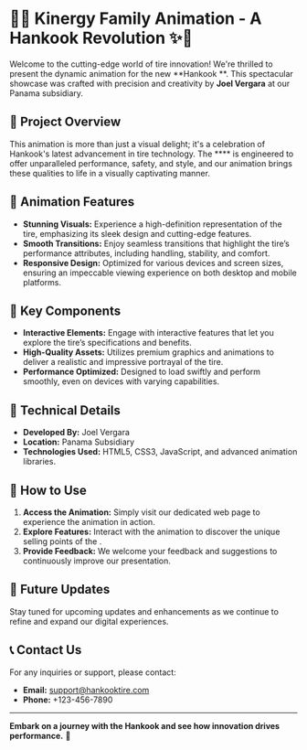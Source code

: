 # 🚗✨ Kinergy Family Animation - A Hankook Revolution ✨🚗

Welcome to the cutting-edge world of tire innovation! We're thrilled to present the dynamic animation for the new **Hankook **. This spectacular showcase was crafted with precision and creativity by **Joel Vergara** at our Panama subsidiary.

## 🌟 Project Overview

This animation is more than just a visual delight; it's a celebration of Hankook's latest advancement in tire technology. The **** is engineered to offer unparalleled performance, safety, and style, and our animation brings these qualities to life in a visually captivating manner.

## 🎨 Animation Features

- **Stunning Visuals:** Experience a high-definition representation of the  tire, emphasizing its sleek design and cutting-edge features.
- **Smooth Transitions:** Enjoy seamless transitions that highlight the tire’s performance attributes, including handling, stability, and comfort.
- **Responsive Design:** Optimized for various devices and screen sizes, ensuring an impeccable viewing experience on both desktop and mobile platforms.

## 🚀 Key Components

- **Interactive Elements:** Engage with interactive features that let you explore the tire’s specifications and benefits.
- **High-Quality Assets:** Utilizes premium graphics and animations to deliver a realistic and impressive portrayal of the tire.
- **Performance Optimized:** Designed to load swiftly and perform smoothly, even on devices with varying capabilities.

## 🔧 Technical Details

- **Developed By:** Joel Vergara
- **Location:** Panama Subsidiary
- **Technologies Used:** HTML5, CSS3, JavaScript, and advanced animation libraries.

## 📖 How to Use

1. **Access the Animation:** Simply visit our dedicated web page to experience the animation in action.
2. **Explore Features:** Interact with the animation to discover the unique selling points of the .
3. **Provide Feedback:** We welcome your feedback and suggestions to continuously improve our presentation.

## 📅 Future Updates

Stay tuned for upcoming updates and enhancements as we continue to refine and expand our digital experiences.

## 📞 Contact Us

For any inquiries or support, please contact:
- **Email:** support@hankooktire.com
- **Phone:** +123-456-7890

---

**Embark on a journey with the Hankook  and see how innovation drives performance.** 🚀
